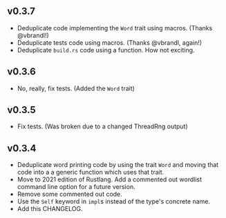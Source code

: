 ## v0.3.7

* Deduplicate code implementing the `Word` trait using macros. (Thanks
  @vbrandl!)
* Deduplicate tests code using macros. (Thanks @vbrandl, again!)
* Deduplicate `build.rs` code using a function. How not exciting.

## v0.3.6

* No, really, fix tests. (Added the `Word` trait)

## v0.3.5

* Fix tests. (Was broken due to a changed ThreadRng output)

## v0.3.4

* Deduplicate word printing code by using the trait `Word` and moving that code
  into a a generic function which uses that trait.
* Move to 2021 edition of Rustlang.  Add a commented out wordlist command line
  option for a future version.
* Remove some commented out code.
* Use the `Self` keyword in `impl`s instead of the type's concrete
  name.
* Add this CHANGELOG.
